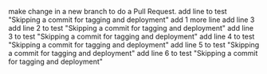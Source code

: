 make change in a new branch to do a Pull Request.
add line to test "Skipping a commit for tagging and deployment"
add 1 more line
add line 3
add line 2 to test "Skipping a commit for tagging and deployment"
add line 3 to test "Skipping a commit for tagging and deployment"
add line 4 to test "Skipping a commit for tagging and deployment"
add line 5 to test "Skipping a commit for tagging and deployment"
add line 6 to test "Skipping a commit for tagging and deployment"
